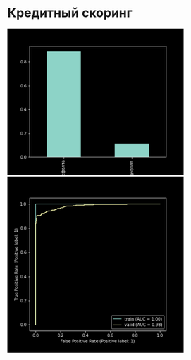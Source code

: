 # Кредитный скоринг

<!DOCTYPE html>
<html>
 <head>
  <meta charset="utf-8">
  <title>Изображения</title>
 </head>
 <body>
  <img src="https://github.com/DenisenkoDS/scoring/blob/main/class.png" alt="Задана ширина" width="400">
  <img src="https://github.com/DenisenkoDS/scoring/blob/main/roc_auc.png" alt="Задана ширина и высота" width="400" height="400">
 </body>
</html>
